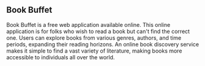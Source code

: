 ## Book Buffet
Book Buffet is a free web application available online. This online application is for folks who wish to read a book but can't find the correct one. Users can explore books from various genres, authors, and time periods, expanding their reading horizons. An online book discovery service makes it simple to find a vast variety of literature, making books more accessible to individuals all over the world.